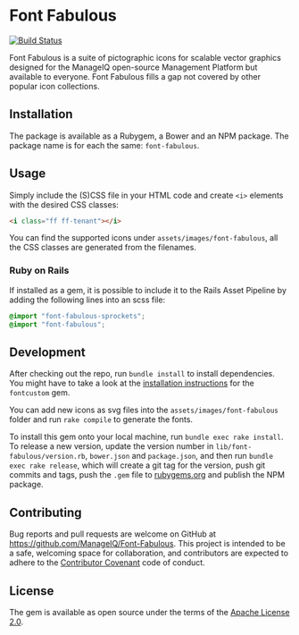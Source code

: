 # Font Fabulous

[![Build Status](https://travis-ci.org/ManageIQ/font-fabulous.svg?branch=master)](https://travis-ci.org/ManageIQ/font-fabulous)

Font Fabulous is a suite of pictographic icons for scalable vector graphics designed for the ManageIQ open-source Management Platform but available to everyone. Font Fabulous fills a gap not covered by other popular icon collections.

## Installation

The package is available as a Rubygem, a Bower and an NPM package. The package name is for each the same: `font-fabulous`.

## Usage

Simply include the (S)CSS file in your HTML code and create `<i>` elements with the desired CSS classes:

```html
<i class="ff ff-tenant"></i>
```

You can find the supported icons under `assets/images/font-fabulous`, all the CSS classes are generated from the filenames.

### Ruby on Rails

If installed as a gem, it is possible to include it to the Rails Asset Pipeline by adding the following lines into an scss file:

```scss
@import "font-fabulous-sprockets";
@import "font-fabulous";
```

## Development

After checking out the repo, run `bundle install` to install dependencies. You might have to take a look at the [installation instructions](https://github.com/FontCustom/fontcustom#installation) for the `fontcustom` gem.

You can add new icons as svg files into the `assets/images/font-fabulous` folder and run `rake compile` to generate the fonts.

To install this gem onto your local machine, run `bundle exec rake install`. To release a new version, update the version number in `lib/font-fabulous/version.rb`, `bower.json` and `package.json`, and then run `bundle exec rake release`, which will create a git tag for the version, push git commits and tags, push the `.gem` file to [rubygems.org](https://rubygems.org) and publish the NPM package.

## Contributing

Bug reports and pull requests are welcome on GitHub at https://github.com/ManageIQ/Font-Fabulous. This project is intended to be a safe, welcoming space for collaboration, and contributors are expected to adhere to the [Contributor Covenant](http://contributor-covenant.org) code of conduct.


## License

The gem is available as open source under the terms of the [Apache License 2.0](http://opensource.org/licenses/Apache-2.0).
